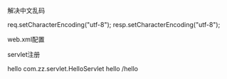 解决中文乱码

req.setCharacterEncoding("utf-8");
resp.setCharacterEncoding("utf-8");


web.xml配置
<?xml version="1.0" encoding="UTF-8"?>
<web-app xmlns="http://xmlns.jcp.org/xml/ns/javaee"
         xmlns:xsi="http://www.w3.org/2001/XMLSchema-instance"
         xsi:schemaLocation="http://xmlns.jcp.org/xml/ns/javaee
http://xmlns.jcp.org/xml/ns/javaee/web-app_4_0.xsd"
         version="4.0"
         metadata-complete="true">

</web-app>

servlet注册
  <!--注册servlet-->
  <servlet>
    <servlet-name>hello</servlet-name>
    <servlet-class>com.zz.servlet.HelloServlet</servlet-class>
  </servlet>
  <!--请求路径-->
  <servlet-mapping>
    <servlet-name>hello</servlet-name>
    <url-pattern>/hello</url-pattern>
  </servlet-mapping>
